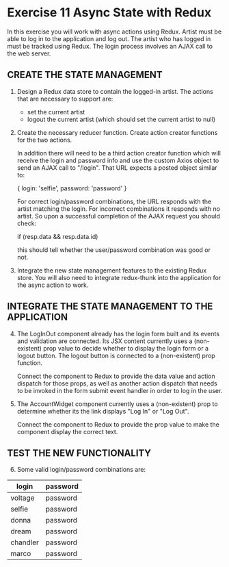 Exercise 11 Async State with Redux
==================================

In this exercise you will work with async actions using Redux. Artist must be able
to log in to the application and log out. The artist who has logged in must be 
tracked using Redux. The login process involves an AJAX call to the web server.


## CREATE THE STATE MANAGEMENT

1. Design a Redux data store to contain the logged-in artist. The actions that are
	necessary to support are:

	- set the current artist
	- logout the current artist (which should set the current artist to null)


2. Create the necessary reducer function. Create action creator functions for the 
	two actions.

	In addition there will need to be a third action creator function which will
	receive the login and password info and use the custom Axios object to send an 
	AJAX call to "/login". That URL expects a posted object similar to:

	{ login: 'selfie', password: 'password' }

	For correct login/password combinations, the URL responds with the artist matching
	the login. For incorrect combinations it responds with no artist. So upon a successful
	completion of the AJAX request you should check:

	if (resp.data && resp.data.id)

	this should tell whether the user/password combination was good or not.


3. Integrate the new state management features to the existing Redux store. You will
	also need to integrate redux-thunk into the application for the async action to work.



## INTEGRATE THE STATE MANAGEMENT TO THE APPLICATION

4. The LogInOut component already has the login form built and its events and validation
	are connected. Its JSX content currently uses a (non-existent) prop value to decide
	whether to display the login form or a logout button. The logout button is connected to
	a (non-existent) prop function.

	Connect the component to Redux to provide the data value and action dispatch for those 
	props, as well as another action dispatch that needs to be invoked in the form submit
	event handler in order to log in the user.


5. The AccountWidget component currently uses a (non-existent) prop to determine whether
	its the link displays "Log In" or "Log Out".
	
	Connect the component to Redux to provide the prop value to make the component display
	the correct text.



## TEST THE NEW FUNCTIONALITY

6. Some valid login/password combinations are:

| login    	| password 	|
|----------	|----------	|
| voltage  	| password 	|
| selfie   	| password 	|
| donna    	| password 	|
| dream    	| password 	|
| chandler 	| password 	|
| marco		 	| password 	|


